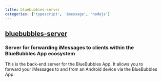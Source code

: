 ```yaml
---
title: bluebubbles-server
categories: ['typescript', 'imessage', 'nodejs']
---
```

## [bluebubbles-server](https://github.com/BlueBubblesApp/bluebubbles-server)

### Server for forwarding iMessages to clients within the BlueBubbles App ecosystem


This is the back-end server for the BlueBubbles App. It allows you to forward your iMessages to and from an Android device via the BlueBubbles App.
